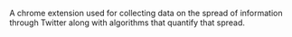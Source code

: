 
A chrome extension used for collecting data on the spread of information through Twitter along with algorithms that quantify that spread.
